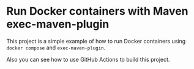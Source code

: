 # Run Docker containers with Maven exec-maven-plugin

This project is a simple example of how to run Docker containers using `docker compose` and `exec-maven-plugin`.

Also you can see how to use GitHub Actions to build this project.

